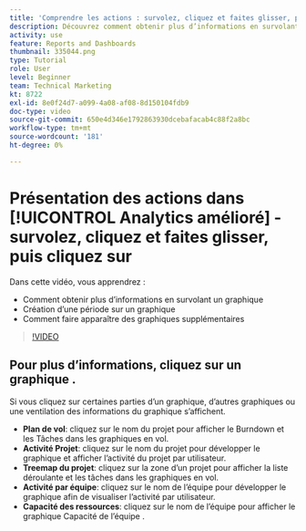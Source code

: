 ```yaml
---
title: 'Comprendre les actions : survolez, cliquez et faites glisser, puis cliquez sur'
description: Découvrez comment obtenir plus d’informations en survolant un graphique, en créant une période sur un graphique et en faisant apparaître des graphiques supplémentaires, le tout dans [!UICONTROL Analytics amélioré].
activity: use
feature: Reports and Dashboards
thumbnail: 335044.png
type: Tutorial
role: User
level: Beginner
team: Technical Marketing
kt: 8722
exl-id: 8e0f24d7-a099-4a08-af08-8d150104fdb9
doc-type: video
source-git-commit: 650e4d346e1792863930dcebafacab4c88f2a8bc
workflow-type: tm+mt
source-wordcount: '181'
ht-degree: 0%

---
```


# Présentation des actions dans [!UICONTROL Analytics amélioré] - survolez, cliquez et faites glisser, puis cliquez sur

Dans cette vidéo, vous apprendrez :

* Comment obtenir plus d’informations en survolant un graphique
* Création d’une période sur un graphique
* Comment faire apparaître des graphiques supplémentaires

>[!VIDEO](https://video.tv.adobe.com/v/335044/?quality=12&learn=on)

## Pour plus d’informations, cliquez sur un graphique .

Si vous cliquez sur certaines parties d’un graphique, d’autres graphiques ou une ventilation des informations du graphique s’affichent.

* **Plan de vol**: cliquez sur le nom du projet pour afficher le Burndown et les Tâches dans les graphiques en vol.
* **Activité Projet**: cliquez sur le nom du projet pour développer le graphique et afficher l’activité du projet par utilisateur.
* **Treemap du projet**: cliquez sur la zone d’un projet pour afficher la liste déroulante et les tâches dans les graphiques en vol.
* **Activité par équipe**: cliquez sur le nom de l’équipe pour développer le graphique afin de visualiser l’activité par utilisateur.
* **Capacité des ressources**: cliquez sur le nom de l’équipe pour afficher le graphique Capacité de l’équipe .
